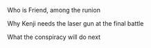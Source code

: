 Who is Friend, among the runion

Why Kenji needs the laser gun at the final battle

What the conspiracy will do next 